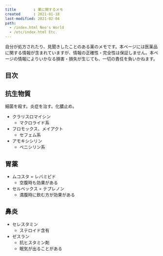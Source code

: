 ```yaml
---
title        : 薬に関するメモ
created      : 2021-01-18
last-modified: 2021-02-04
path:
  - /index.html Neo's World
  - /etc/index.html Etc.
---
```


自分が処方されたり、見聞きしたことのある薬のメモです。本ページには医薬品に関する情報が含まれていますが、情報の正確性・完全性は保証しません。本ページの情報によりいかなる損害・損失が生じても、一切の責任を負いかねます。


## 目次


## 抗生物質

細菌を殺す。炎症を治す。化膿止め。

- クラリスロマイシン
  - マクロライド系
- フロモックス、メイアクト
  - セフェム系
- アモキシシリン
  - ペニシリン系


## 胃薬

- ムコスタ = レバミピド
  - 空腹時も効果がある
- セルベックス = テプレノン
  - 満腹時に飲む方が効果がある


## 鼻炎

- セレスタミン
  - ステロイド含有
- ゼスラン
  - 抗ヒスタミン剤
  - 眠気が出ることがある
